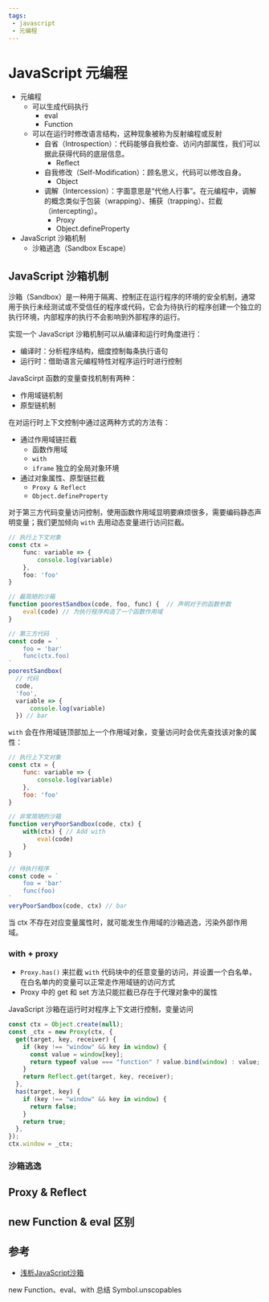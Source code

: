 ```yaml
---
tags:
 - javascript
 - 元编程
---
```


# JavaScript 元编程

- 元编程
  - 可以生成代码执行
    - eval
    - Function
  - 可以在运行时修改语言结构，这种现象被称为反射编程或反射
    - 自省（Introspection）：代码能够自我检查、访问内部属性，我们可以据此获得代码的底层信息。
      - Reflect
    - 自我修改（Self-Modification）：顾名思义，代码可以修改自身。
      - Object
    - 调解（Intercession）：字面意思是“代他人行事”。在元编程中，调解的概念类似于包装（wrapping）、捕获（trapping）、拦截（intercepting）。
      - Proxy
      - Object.defineProperty
- JavaScript 沙箱机制
  - 沙箱逃逸（Sandbox Escape）

## JavaScript 沙箱机制

沙箱（Sandbox）是一种用于隔离、控制正在运行程序的环境的安全机制，通常用于执行未经测试或不受信任的程序或代码，它会为待执行的程序创建一个独立的执行环境，内部程序的执行不会影响到外部程序的运行。

实现一个 JavaScript 沙箱机制可以从编译和运行时角度进行：
- 编译时：分析程序结构，细度控制每条执行语句
- 运行时：借助语言元编程特性对程序运行时进行控制

JavaScirpt 函数的变量查找机制有两种：

- 作用域链机制
- 原型链机制

在对运行时上下文控制中通过这两种方式的方法有：
- 通过作用域链拦截
  - 函数作用域
  - `with`
  - `iframe` 独立的全局对象环境
- 通过对象属性、原型链拦截
  - `Proxy & Reflect`
  - `Object.defineProperty`

对于第三方代码变量访问控制，使用函数作用域显明要麻烦很多，需要编码静态声明变量；我们更加倾向 `with` 去用动态变量进行访问拦截。

```js
// 执行上下文对象
const ctx = 
    func: variable => {
        console.log(variable)
    },
    foo: 'foo'
}

// 最简陋的沙箱
function poorestSandbox(code, foo, func) {  // 声明对于的函数参数
    eval(code) // 为执行程序构造了一个函数作用域
}

// 第三方代码
const code = `
    foo = 'bar'
    func(ctx.foo)
`
poorestSandbox(
  // 代码
  code,
  'foo', 
  variable => {
      console.log(variable)
  }) // bar
```

`with` 会在作用域链顶部加上一个作用域对象，变量访问时会优先查找该对象的属性：

```js
// 执行上下文对象
const ctx = {
    func: variable => {
        console.log(variable)
    },
    foo: 'foo'
}

// 非常简陋的沙箱
function veryPoorSandbox(code, ctx) {
    with(ctx) { // Add with
        eval(code)
    }
}

// 待执行程序
const code = `
    foo = 'bar'
    func(foo)
`
veryPoorSandbox(code, ctx) // bar
```

当 ctx 不存在对应变量属性时，就可能发生作用域的沙箱逃逸，污染外部作用域。

### with + proxy

- `Proxy.has()` 来拦截 `with` 代码块中的任意变量的访问，并设置一个白名单，在白名单内的变量可以正常走作用域链的访问方式
- Proxy 中的 get 和 set 方法只能拦截已存在于代理对象中的属性

JavaScript 沙箱在运行时对程序上下文进行控制，变量访问



```js
const ctx = Object.create(null);
const _ctx = new Proxy(ctx, {
  get(target, key, receiver) {
    if (key !== "window" && key in window) {
      const value = window[key];
      return typeof value === "function" ? value.bind(window) : value;
    }
    return Reflect.get(target, key, receiver);
  },
  has(target, key) {
    if (key !== "window" && key in window) {
      return false;
    }
    return true;
  },
});
ctx.window = _ctx;
```

### 沙箱逃逸

## Proxy & Reflect

## new Function & eval 区别

## 参考

- [浅析JavaScript沙箱](https://mp.weixin.qq.com/s/euHJpS6rcRRqVBIPAnbUHA)

new Function、eval、with 总结 Symbol.unscopables